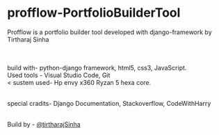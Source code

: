 # profflow-PortfolioBuilderTool
Profflow is a portfolio builder tool developed with django-framework by Tirtharaj Sinha<br><br><br>

build with- python-django framework, html5, css3, JavaScript.<br>
Used tools - Visual Studio Code, Git <br><
sustem used- Hp envy x360 Ryzan 5 hexa core.<br><br>

special cradits- Django Documentation, Stackoverflow, CodeWithHarry<br><br>



Build by - <a href="https://tirtharajsinha.github.io/webfiles/portfolio_v2.0/">@tirtharajSinha</a>
